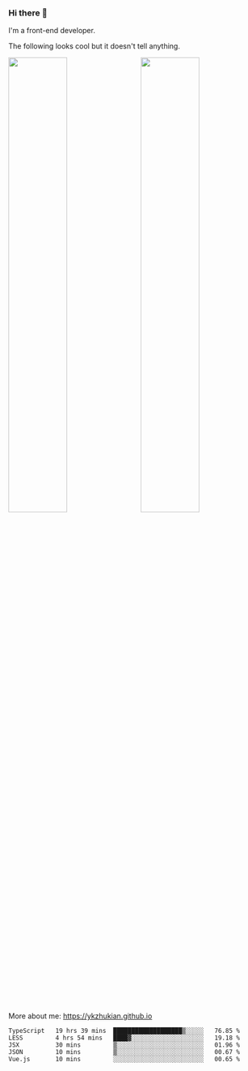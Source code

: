 ### Hi there 👋

I'm a front-end developer.

The following looks cool but it doesn't tell anything.

[<img align="right" width="48%" src="https://github-readme-stats.vercel.app/api?username=ykzhukian&show_icons=true&theme=dracula">](https://github.com/anuraghazra/github-readme-stats)

[<img width="48%" src="https://github-readme-stats.vercel.app/api/top-langs/?username=ykzhukian&layout=compact&theme=dracula">](https://github.com/anuraghazra/github-readme-stats)

More about me: 
https://ykzhukian.github.io

<!--START_SECTION:waka-->
```text
TypeScript   19 hrs 39 mins  ███████████████████▒░░░░░   76.85 % 
LESS         4 hrs 54 mins   ████▓░░░░░░░░░░░░░░░░░░░░   19.18 % 
JSX          30 mins         ▒░░░░░░░░░░░░░░░░░░░░░░░░   01.96 % 
JSON         10 mins         ▒░░░░░░░░░░░░░░░░░░░░░░░░   00.67 % 
Vue.js       10 mins         ░░░░░░░░░░░░░░░░░░░░░░░░░   00.65 % 
```
<!--END_SECTION:waka-->
